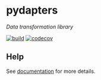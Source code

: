 # pydapters

_Data transformation library_


[![build](https://github.com/angru/pydapters/workflows/build/badge.svg)](https://github.com/angru/pydapters/actions?query=workflow%3Abuild+branch%3Amaster++)
[![codecov](https://codecov.io/gh/angru/pydapters/branch/master/graph/badge.svg)](https://codecov.io/gh/angru/pydapters)

## Help

See [documentation](https://angru.github.io/pydapters/) for more details.
